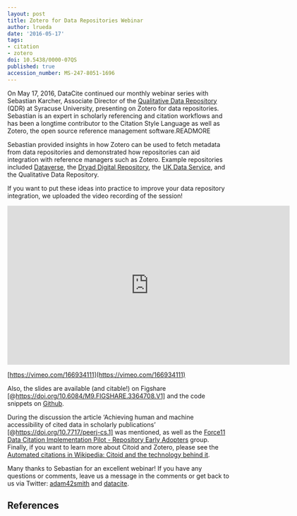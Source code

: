 ```yaml
---
layout: post
title: Zotero for Data Repositories Webinar
author: lrueda
date: '2016-05-17'
tags:
- citation
- zotero
doi: 10.5438/0000-07QS
published: true
accession_number: MS-247-8051-1696
---
```

On May 17, 2016, DataCite continued our monthly webinar series with Sebastian Karcher, Associate Director of the [Qualitative Data Repository](https://qdr.syr.edu/) (QDR) at Syracuse University, presenting on Zotero for data repositories.  Sebastian is an expert in scholarly referencing and citation workflows and has been a longtime contributor to the Citation Style Language as well as Zotero, the open source reference management software.READMORE

Sebastian provided insights in how Zotero can be used to fetch metadata from data repositories and demonstrated how repositories can aid integration with reference managers such as Zotero. Example repositories included [Dataverse](http://dataverse.org/), the [Dryad Digital Repository](http://datadryad.org/), the [UK Data Service](https://www.ukdataservice.ac.uk/), and the Qualitative Data Repository.

If you want to put these ideas into practice to improve your data repository integration, we uploaded the video recording of the session!

<iframe src="https://player.vimeo.com/video/166934111" width="640" height="360" frameborder="0" webkitallowfullscreen mozallowfullscreen allowfullscreen></iframe>

[https://vimeo.com/166934111](https://vimeo.com/166934111)

Also, the slides are available (and citable!) on Figshare [@https://doi.org/10.6084/M9.FIGSHARE.3364708.V1] and the code snippets on [Github](https://github.com/adam3smith/zotero-workshops/tree/master/data-translators).

During the discussion the article ‘Achieving human and machine accessibility of cited data in scholarly publications’ [@https://doi.org/10.7717/peerj-cs.1] was mentioned, as well as the [Force11 Data Citation Implementation Pilot - Repository Early Adopters](https://www.force11.org/group/dcip/eg4repository) group. Finally, if you want to learn more about Citoid and Zotero, please see the [Automated citations in Wikipedia: Citoid and the technology behind it](https://www.mediawiki.org/wiki/Citoid/Zotero%27s_Tech_Talk).

Many thanks to Sebastian for an excellent webinar! If you have any questions or comments, leave us a message in the comments or get back to us via Twitter: [adam42smith](https://twitter.com/adam42smith) and [datacite](https://twitter.com/datacite).

## References
